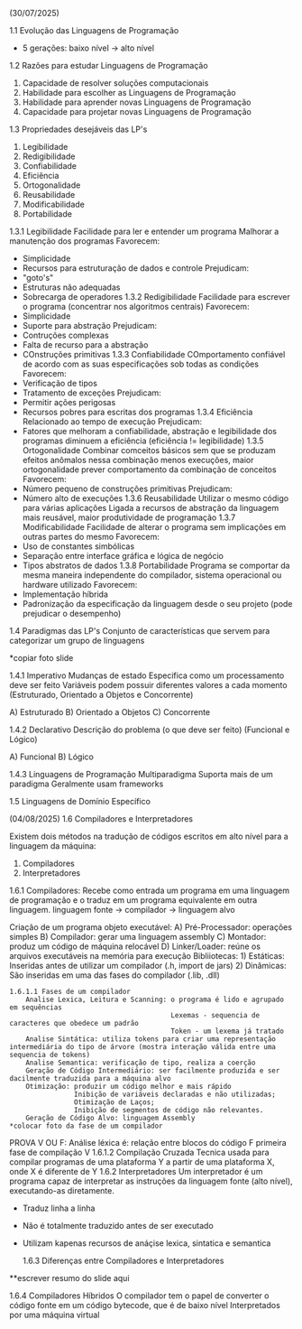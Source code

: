 (30/07/2025)

1.1 Evolução das Linguagens de Programação

- 5 gerações: baixo nível -> alto nível

1.2 Razões para estudar Linguagens de Programação

  1. Capacidade de resolver soluções computacionais
  2. Habilidade para escolher as Linguagens de Programação
  3. Habilidade para aprender novas Linguagens de Programação
  4. Capacidade para projetar novas Linguagens de Programação

1.3 Propriedades desejáveis das LP's

  1. Legibilidade
  2. Redigibilidade
  3. Confiabilidade
  4. Eficiência
  5. Ortogonalidade
  6. Reusabilidade
  7. Modificabilidade
  8. Portabilidade

  1.3.1 Legibilidade
Facilidade para ler e entender um programa
Malhorar a manutenção dos programas
  Favorecem:
  - Simplicidade
  - Recursos para estruturação de dados e controle
  Prejudicam:
  - "goto's"
  - Estruturas não adequadas
  - Sobrecarga de operadores
  1.3.2 Redigibilidade
Facilidade para escrever o programa (concentrar nos algoritmos centrais)
  Favorecem:
  - Simplicidade
  - Suporte para abstração
  Prejudicam:
  - Contruções complexas
  - Falta de recurso para a abstração
  - COnstruções primitivas
  1.3.3 Confiabilidade
COmportamento confiável de acordo com as suas especificações sob todas as condições
  Favorecem:
  - Verificação de tipos
  - Tratamento de exceções
  Prejudicam:
  - Permitir ações perigosas
  - Recursos pobres para escritas dos programas
  1.3.4 Eficiência
Relacionado ao tempo de execução
  Prejudicam:
  - Fatores que melhoram a confiabilidade, abstração e legibilidade dos programas diminuem a eficiência
(eficiência != legibilidade)
  1.3.5 Ortogonalidade
Combinar comceitos básicos sem que se produzam efeitos anômalos nessa combinação
menos execuções, maior ortogonalidade
prever comportamento da combinação de conceitos
  Favorecem:
  - Número pequeno de construções primitivas
  Prejudicam:
  - Número alto de execuções
  1.3.6 Reusabilidade
Utilizar o mesmo código para várias aplicações
Ligada a recursos de abstração da linguagem
mais reusável, maior produtividade de programação
  1.3.7 Modificabilidade 
Facilidade de alterar o programa sem implicações em outras partes do mesmo
  Favorecem:
  - Uso de constantes simbólicas
  - Separação entre interface gráfica e lógica de negócio
  - Tipos abstratos de dados
  1.3.8 Portabilidade
Programa se comportar da mesma maneira independente do compilador, sistema operacional ou hardware utilizado
  Favorecem:
  - Implementação híbrida
  - Padronização da especificação da linguagem desde o seu projeto (pode prejudicar o desempenho)

1.4 Paradigmas das LP's
Conjunto de características que servem para categorizar um grupo de linguagens

*copiar foto slide

  1.4.1 Imperativo
Mudanças de estado
Especifica como um processamento deve ser feito
Variáveis podem possuir diferentes valores a cada momento
(Estruturado, Orientado a Objetos e Concorrente)

  A) Estruturado
  B) Orientado a Objetos
  C) Concorrente

  1.4.2 Declarativo
Descrição do problema (o que deve ser feito)
(Funcional e Lógico)

  A) Funcional
  B) Lógico

  1.4.3 Linguagens de Programação Multiparadigma
Suporta mais de um paradigma
Geralmente usam frameworks

1.5 Linguagens de Domínio Específico

(04/08/2025)
1.6 Compiladores e Interpretadores

Existem dois métodos na tradução de códigos escritos em alto nível para a linguagem da máquina: 
1) Compiladores
2) Interpretadores

  1.6.1 Compiladores: 
    Recebe como entrada um programa em uma linguagem de programação e o traduz em um programa equivalente em outra linguagem.
    linguagem fonte -> compilador -> linguagem alvo

  Criação de um programa objeto executável:
      A) Pré-Processador: operações simples
      B) Compilador: gerar uma linguagem assembly
      C) Montador: produz um código de máquina relocável 
      D) Linker/Loader: reúne os arquivos executáveis na memória para execução
  Bibliiotecas: 
      1) Estáticas: Inseridas antes de utilizar um compilador (.h, import de jars)
      2) Dinâmicas: São inseridas em uma das fases do compilador (.lib, .dll)
  
    1.6.1.1 Fases de um compilador
        Analise Lexica, Leitura e Scanning: o programa é lido e agrupado em sequências
                                            Lexemas - sequencia de caracteres que obedece um padrão
                                            Token - um lexema já tratado
        Analise Sintática: utiliza tokens para criar uma representação intermediária do tipo de árvore (mostra interação válida entre uma sequencia de tokens)
        Analise Semantica: verificação de tipo, realiza a coerção
        Geração de Código Intermediário: ser facilmente produzida e ser dacilmente traduzida para a máquina alvo
        Otimização: produzir um código melhor e mais rápido
                    Inibição de variáveis declaradas e não utilizadas;
                    Otimização de Laços;
                    Inibição de segmentos de código não relevantes.
        Geração de Código Alvo: linguagem Assembly
    *colocar foto da fase de um compilador
PROVA V OU F:
  Análise léxica é:
    relação entre blocos do código F
    primeira fase de compilação V
    1.6.1.2 Compilação Cruzada
        Tecnica usada para compilar programas de uma plataforma Y a partir de uma plataforma X, onde X é diferente de Y
  1.6.2 Interpretadores
    Um interpretador é um programa capaz de interpretar as instruções da linguagem fonte (alto nível), executando-as diretamente.
- Traduz linha a linha
- Não é totalmente traduzido antes de ser executado
- Utilizam kapenas recursos de anáçise lexica, sintatica e semantica

  1.6.3 Diferenças entre Compiladores e Interpretadores

**escrever resumo do slide aqui

  1.6.4 Compiladores Híbridos
  O compilador tem o papel de converter o código fonte em um código bytecode, que é de baixo nível
  Interpretados por uma máquina virtual




